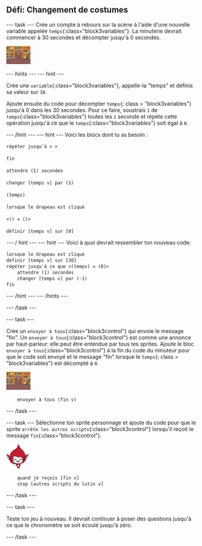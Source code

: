 ## Défi: Changement de costumes

\--- task \--- Crée un compte à rebours sur la scène à l'aide d'une nouvelle variable appelée `temps`{:class="block3variables"}. La minuterie devrait commencer à 30 secondes et décompter jusqu'à 0 secondes.

![Sprite Scène](images/stage-sprite.png)

\--- hints \--- \--- hint \---

Crée une `variable`{:class="block3variables"}, appelle-la "temps" et définis sa valeur sur `30`.

Ajoute ensuite du code pour décompter `temps`{: class = "block3variables"} jusqu'à 0 dans les 30 secondes. Pour ce faire, soustrais `1` de `temps`{:class="block3variables"} toutes les `1` seconde et répète cette opération jusqu'à ce que le `temps`{:class="block3variables"} soit égal à `0`.

\--- /hint \--- \--- hint \--- Voici les blocs dont tu as besoin :

```blocks3
répéter jusqu'à < >

fin

attendre (1) secondes

changer [temps v] par (1)

(temps)

lorsque le drapeau est cliqué

<() = ()>

définir [temps v] sur [0]
```

\--- / hint \--- \--- hint \--- Voici à quoi devrait ressembler ton nouveau code:

```blocks3
lorsque le drapeau est cliqué
définir [temps v] sur [30]
répéter jusqu'à ce que <(temps) = (0)>
    attendre (1) secondes
    changer [temps v] par (-1)
fin
```

\--- /hint \--- \--- /hints \---

\--- /task \---

\--- task \---

Crée un `envoyer à tous`{:class="block3control"} qui envoie le message "fin". Un `envoyer à tous`{:class="block3control"} est comme une annonce par haut-parleur: elle peut être entendue par tous tes sprites. Ajoute le bloc `envoyer à tous`{:class="block3control"} à la fin du code du minuteur pour que le code soit envoyé et le message "fin" lorsque le `temps`{: class = "block3variables"} est décompté à `0`.

![Sprite Scène](images/stage-sprite.png)

```blocks3
    envoyer à tous (fin v)
```

\--- /task \---

\--- task \--- Sélectionne ton sprite personnage et ajoute du code pour que le sprite `arrête les autres scripts`{:class="block3control"} lorsqu'il reçoit le message `fin`{:class="block3control"}.

![Giga Sprite](images/giga-sprite.png)

```blocks3
    quand je reçois [fin v] 
    stop [autres scripts du lutin v]
```

\--- /task \---

\--- task \---

Teste ton jeu à nouveau. Il devrait continuer à poser des questions jusqu'à ce que le chronomètre se soit écoulé jusqu'à zéro.

\--- /task \---